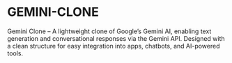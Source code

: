 # GEMINI-CLONE
Gemini Clone – A lightweight clone of Google’s Gemini AI, enabling text generation and conversational responses via the Gemini API. Designed with a clean structure for easy integration into apps, chatbots, and AI-powered tools.
